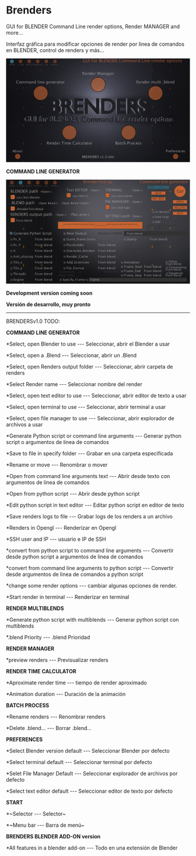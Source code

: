 # Brenders
GUI for BLENDER Command Line render options, Render MANAGER and more...

Interfaz gráfica para modificar opciones de render por linea de comandos en BLENDER, control de renders y más...

![Brenders](https://github.com/eLeDeTe-LoDeTanda/Brenders/blob/master/BRENDERSv1.0.png)

**COMMAND LINE GENERATOR**

![CommandLineGenerator](https://github.com/eLeDeTe-LoDeTanda/Brenders/blob/master/BRENDERSv1.0dev_CommandLineGenerator.png)

**Development version coming soon**

**Versión de desarrollo, muy pronto**

-----------------------------
BRENDERSv1.0 TODO:

**COMMAND LINE GENERATOR**

*Select, open Blender to use --- Seleccionar, abrir el Blender a usar

*Select, open a .Blend --- Seleccionar, abrir un .Blend 

*Select, open Renders output folder --- Seleccionar, abrir carpeta de renders

*Select Render name --- Seleccionar nombre del render

*Select, open text editor to use --- Seleccionar, abrir editor de texto a usar

*Select, open terminal to use --- Seleccionar, abrir terminal a usar

*Select, open file manager to use --- Seleccionar, abrir explorador de archivos a usar

*Generate Python script or command line arguments --- Generar python script o argumentos de linea de comandos

*Save to file in specify folder --- Grabar en una carpeta especificada

*Rename or move --- Renombrar o mover

*Open from command line arguments text --- Abrir desde texto con argumentos de linea de comandos

*Open from python script --- Abrir desde python script

*Edit python script in text editor --- Editar python script en editor de texto

*Save renders logs to file --- Grabar logs de los renders a un archivo

*Renders in Opengl --- Renderizar en Opengl

*SSH user and IP --- usuario e IP de SSH

*convert from python script to command line arguments --- Convertir desde python script a argumentos de linea de comandos

*convert from command line arguments to python script --- Convertir desde argumentos de linea de comandos a python script

*change some render options --- cambiar algunas opciones de render.

*Start render in terminal --- Renderizar en terminal


**RENDER MULTIBLENDS**

*Generate python script with multiblends --- Generar python script con multiblends

*.blend Priority --- .blend Prioridad

**RENDER MANAGER**

*preview renders --- Previsualizar renders

**RENDER TIME CALCULATOR**

*Aproximate render time --- tiempo de render aproximado

*Animation duration --- Duración de la animación

**BATCH PROCESS**

*Rename renders --- Renombrar renders

*Delete .blend... --- Borrar .blend...

**PREFERENCES**

*Select Blender version default --- Seleccionar Blender por defecto

*Select terminal default --- Seleccionar terminal por defecto

*Selet File Manager Default --- Seleccionar explorador de archivos por defecto

*Select text editor default --- Seleccionar editor de texto por defecto

**START**

*~Selector --- Selector~

*~Menu bar --- Barra de menú~

**BRENDERS BLENDER ADD-ON version**

*All features in a blender add-on --- Todo en una extensión de Blender


